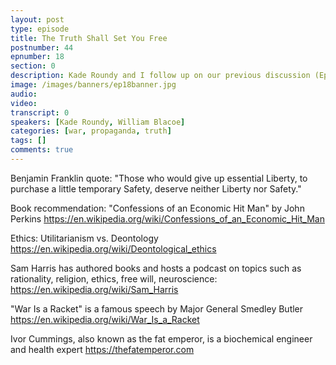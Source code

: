 ```yaml
---
layout: post
type: episode
title: The Truth Shall Set You Free
postnumber: 44
epnumber: 18
section: 0
description: Kade Roundy and I follow up on our previous discussion (Ep. 10) about the principles of libertarian, government, war, ethics and societal values. We approach these topics in the context of humanity's vulnerability to deception. People's beliefs and behaviours can be manipulated by messages of false history, false news-reporting, false scientific publishing, etc. Through various historic examples and personal experiences we reason about ways to rise above the lies and perceive the world in its true form.
image: /images/banners/ep18banner.jpg
audio: 
video: 
transcript: 0
speakers: [Kade Roundy, William Blacoe]
categories: [war, propaganda, truth]
tags: []
comments: true
---
```

Benjamin Franklin quote:
"Those who would give up essential Liberty, to purchase a little temporary Safety, deserve neither Liberty nor Safety."

Book recommendation: "Confessions of an Economic Hit Man" by John Perkins
<a href="https://en.wikipedia.org/wiki/Confessions_of_an_Economic_Hit_Man">https://en.wikipedia.org/wiki/Confessions_of_an_Economic_Hit_Man</a>

Ethics: Utilitarianism vs. Deontology
<a href="https://en.wikipedia.org/wiki/Deontological_ethics">https://en.wikipedia.org/wiki/Deontological_ethics</a>

Sam Harris has authored books and hosts a podcast on topics such as rationality, religion, ethics, free will, neuroscience:
<a href="https://en.wikipedia.org/wiki/Sam_Harris">https://en.wikipedia.org/wiki/Sam_Harris</a>

"War Is a Racket" is a famous speech by Major General Smedley Butler
<a href="https://en.wikipedia.org/wiki/War_Is_a_Racket">https://en.wikipedia.org/wiki/War_Is_a_Racket</a>

Ivor Cummings, also known as the fat emperor, is a biochemical engineer and health expert
<a href="https://thefatemperor.com/">https://thefatemperor.com</a>